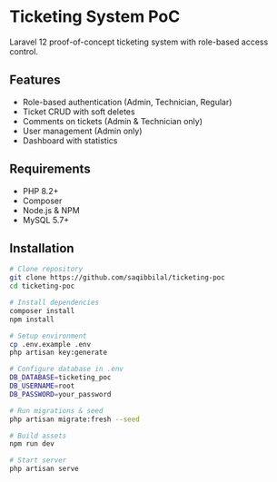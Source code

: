 # Ticketing System PoC

Laravel 12 proof-of-concept ticketing system with role-based access control.

## Features

- Role-based authentication (Admin, Technician, Regular)
- Ticket CRUD with soft deletes
- Comments on tickets (Admin & Technician only)
- User management (Admin only)
- Dashboard with statistics

## Requirements

- PHP 8.2+
- Composer
- Node.js & NPM
- MySQL 5.7+

## Installation
```bash
# Clone repository
git clone https://github.com/saqibbilal/ticketing-poc
cd ticketing-poc

# Install dependencies
composer install
npm install

# Setup environment
cp .env.example .env
php artisan key:generate

# Configure database in .env
DB_DATABASE=ticketing_poc
DB_USERNAME=root
DB_PASSWORD=your_password

# Run migrations & seed
php artisan migrate:fresh --seed

# Build assets
npm run dev

# Start server
php artisan serve
